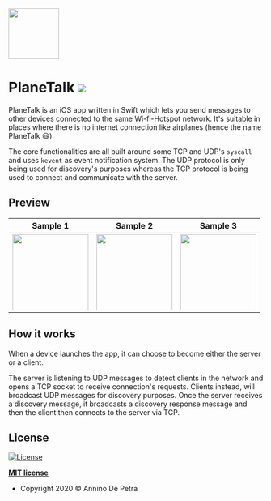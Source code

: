 <img src="https://user-images.githubusercontent.com/6486741/115228357-8f8b9800-a109-11eb-98ca-0bd4ada84b20.png" width=100>

# PlaneTalk ![](https://img.shields.io/badge/iOS-Swift-green)

PlaneTalk is an iOS app written in Swift which lets you send messages to other devices connected to the same Wi-fi-Hotspot network.
It's suitable in places where there is no internet connection like airplanes (hence the name PlaneTalk 😃).

The core functionalities are all built around some TCP and UDP's `syscall` and uses `kevent` as event notification system.
The UDP protocol is only being used for discovery's purposes whereas the TCP protocol is being used to connect and communicate with the server.

## Preview

| Sample 1 | Sample 2 | Sample 3 |
| ------------- | ------------- | ------------- |
| <img width=150 src="https://user-images.githubusercontent.com/6486741/115229482-04130680-a10b-11eb-8c1c-e373cf2e8603.png">  | <img width=150 src="https://user-images.githubusercontent.com/6486741/115229496-07a68d80-a10b-11eb-9c07-12645ebf09c6.PNG">  | <img width=150 src="https://user-images.githubusercontent.com/6486741/115229668-391f5900-a10b-11eb-9b77-3739fe9a8480.PNG"> |

## How it works
When a device launches the app, it can choose to become either the server or a client.

The server is listening to UDP messages to detect clients in the network and opens a TCP socket to receive connection's requests.
Clients instead, will broadcast UDP messages for discovery purposes.
Once the server receives a discovery message, it broadcasts a discovery response message and then the client then connects to the server via TCP.


## License

[![License](http://img.shields.io/:license-mit-blue.svg?style=flat-square)](http://badges.mit-license.org)

**[MIT license](http://opensource.org/licenses/mit-license.php)**
- Copyright 2020 © Annino De Petra
